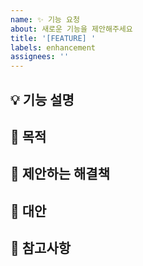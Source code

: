 ```yaml
---
name: ✨ 기능 요청
about: 새로운 기능을 제안해주세요
title: '[FEATURE] '
labels: enhancement
assignees: ''
---
```


## 💡 기능 설명
<!-- 제안하는 기능에 대한 간단한 설명을 작성해주세요 -->

## 🎯 목적
<!-- 이 기능이 필요한 이유를 설명해주세요 -->

## 💭 제안하는 해결책
<!-- 기능이 어떻게 동작해야 하는지 설명해주세요 -->

## 🔄 대안
<!-- 고려했던 다른 해결책이 있다면 설명해주세요 -->

## 📌 참고사항
<!-- 기타 참고할 만한 내용을 작성해주세요 --> 
